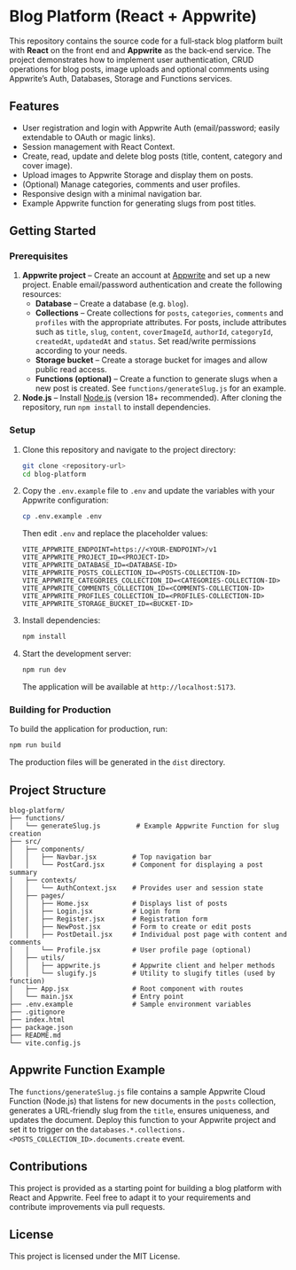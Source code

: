# Blog Platform (React + Appwrite)

This repository contains the source code for a full‑stack blog platform built with **React** on the front end and **Appwrite** as the back‑end service.  The project demonstrates how to implement user authentication, CRUD operations for blog posts, image uploads and optional comments using Appwrite’s Auth, Databases, Storage and Functions services.

## Features

- User registration and login with Appwrite Auth (email/password; easily extendable to OAuth or magic links).
- Session management with React Context.
- Create, read, update and delete blog posts (title, content, category and cover image).
- Upload images to Appwrite Storage and display them on posts.
- (Optional) Manage categories, comments and user profiles.
- Responsive design with a minimal navigation bar.
- Example Appwrite function for generating slugs from post titles.

## Getting Started

### Prerequisites

1. **Appwrite project** – Create an account at [Appwrite](https://appwrite.io) and set up a new project.  Enable email/password authentication and create the following resources:
   - **Database** – Create a database (e.g. `blog`).
   - **Collections** – Create collections for `posts`, `categories`, `comments` and `profiles` with the appropriate attributes.  For posts, include attributes such as `title`, `slug`, `content`, `coverImageId`, `authorId`, `categoryId`, `createdAt`, `updatedAt` and `status`.  Set read/write permissions according to your needs.
   - **Storage bucket** – Create a storage bucket for images and allow public read access.
   - **Functions (optional)** – Create a function to generate slugs when a new post is created.  See `functions/generateSlug.js` for an example.
2. **Node.js** – Install [Node.js](https://nodejs.org/) (version 18+ recommended).  After cloning the repository, run `npm install` to install dependencies.

### Setup

1. Clone this repository and navigate to the project directory:

   ```bash
   git clone <repository-url>
   cd blog-platform
   ```

2. Copy the `.env.example` file to `.env` and update the variables with your Appwrite configuration:

   ```bash
   cp .env.example .env
   ```

   Then edit `.env` and replace the placeholder values:

   ```env
   VITE_APPWRITE_ENDPOINT=https://<YOUR-ENDPOINT>/v1
   VITE_APPWRITE_PROJECT_ID=<PROJECT-ID>
   VITE_APPWRITE_DATABASE_ID=<DATABASE-ID>
   VITE_APPWRITE_POSTS_COLLECTION_ID=<POSTS-COLLECTION-ID>
   VITE_APPWRITE_CATEGORIES_COLLECTION_ID=<CATEGORIES-COLLECTION-ID>
   VITE_APPWRITE_COMMENTS_COLLECTION_ID=<COMMENTS-COLLECTION-ID>
   VITE_APPWRITE_PROFILES_COLLECTION_ID=<PROFILES-COLLECTION-ID>
   VITE_APPWRITE_STORAGE_BUCKET_ID=<BUCKET-ID>
   ```

3. Install dependencies:

   ```bash
   npm install
   ```

4. Start the development server:

   ```bash
   npm run dev
   ```

   The application will be available at `http://localhost:5173`.

### Building for Production

To build the application for production, run:

```bash
npm run build
```

The production files will be generated in the `dist` directory.

## Project Structure

```
blog-platform/
├── functions/
│   └── generateSlug.js         # Example Appwrite Function for slug creation
├── src/
│   ├── components/
│   │   ├── Navbar.jsx         # Top navigation bar
│   │   └── PostCard.jsx       # Component for displaying a post summary
│   ├── contexts/
│   │   └── AuthContext.jsx    # Provides user and session state
│   ├── pages/
│   │   ├── Home.jsx           # Displays list of posts
│   │   ├── Login.jsx          # Login form
│   │   ├── Register.jsx       # Registration form
│   │   ├── NewPost.jsx        # Form to create or edit posts
│   │   ├── PostDetail.jsx     # Individual post page with content and comments
│   │   └── Profile.jsx        # User profile page (optional)
│   ├── utils/
│   │   ├── appwrite.js        # Appwrite client and helper methods
│   │   └── slugify.js         # Utility to slugify titles (used by function)
│   ├── App.jsx                # Root component with routes
│   └── main.jsx               # Entry point
├── .env.example               # Sample environment variables
├── .gitignore
├── index.html
├── package.json
├── README.md
└── vite.config.js
```

## Appwrite Function Example

The `functions/generateSlug.js` file contains a sample Appwrite Cloud Function (Node.js) that listens for new documents in the `posts` collection, generates a URL‑friendly slug from the `title`, ensures uniqueness, and updates the document.  Deploy this function to your Appwrite project and set it to trigger on the `databases.*.collections.<POSTS_COLLECTION_ID>.documents.create` event.

## Contributions

This project is provided as a starting point for building a blog platform with React and Appwrite.  Feel free to adapt it to your requirements and contribute improvements via pull requests.

## License

This project is licensed under the MIT License.

